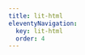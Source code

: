 ```yaml
---
title: lit-html
eleventyNavigation:
  key: lit-html
  order: 4
---
```


<!-- This file exists only to create a section heading.
     Its output is deleted by the Eleventy build process. -->
